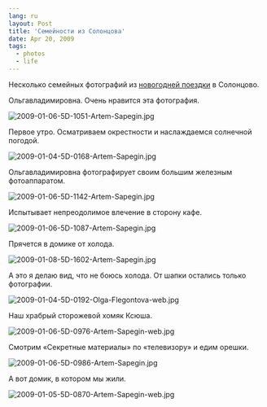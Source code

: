 ```yaml
---
lang: ru
layout: Post
title: 'Семейности из Солонцова'
date: Apr 20, 2009
tags:
  - photos
  - life
---
```


Несколько семейных фотографий из [новогодней поездки](http://morning.photos/albums/solontsovo/ "Новый год в Солонцове") в Солонцово.

Ольгавладимировна. Очень нравится эта фотография.

![2009-01-06-5D-1051-Artem-Sapegin.jpg](photo://695)

Первое утро. Осматриваем окрестности и наслаждаемся солнечной погодой.

<!--more-->

![2009-01-04-5D-0168-Artem-Sapegin.jpg](photo://652)

Ольгавладимировна фотографирует своим большим железным фотоаппаратом.

![2009-01-06-5D-1142-Artem-Sapegin.jpg](photo://699)

Испытывает непреодолимое влечение в сторону кафе.

![2009-01-06-5D-1087-Artem-Sapegin.jpg](photo://696)

Прячется в домике от холода.

![2009-01-08-5D-1602-Artem-Sapegin.jpg](photo://714)

А это я делаю вид, что не боюсь холода. От шапки остались только фотографии.

![2009-01-04-5D-0192-Olga-Flegontova-web.jpg](upload://2009-01-04-5D-0192-Olga-Flegontova-web.jpg)

Наш храбрый сторожевой хомяк Ксюша.

![2009-01-06-5D-0976-Artem-Sapegin-web.jpg](upload://2009-01-06-5D-0976-Artem-Sapegin-web.jpg)

Смотрим «Секретные материалы» по «телевизору» и едим орешки.

![2009-01-06-5D-0986-Artem-Sapegin.jpg](photo://692)

А вот домик, в котором мы жили.

![2009-01-05-5D-0870-Artem-Sapegin-web.jpg](upload://2009-01-05-5D-0870-Artem-Sapegin-web.jpg)
